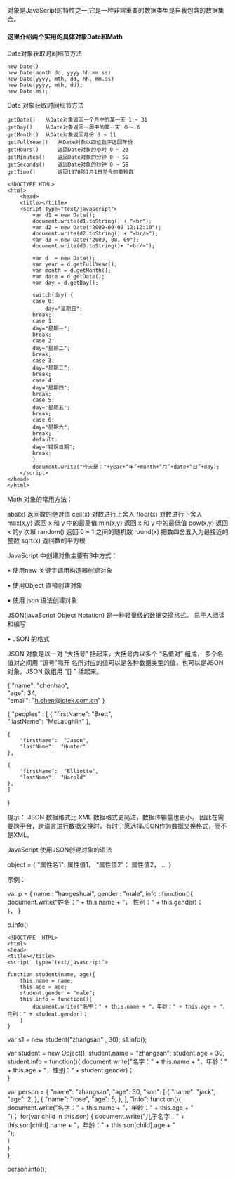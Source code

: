 对象是JavaScript的特性之一,它是一种非常重要的数据类型是自我包含的数据集合。

#### 这里介绍两个实用的具体对象Date和Math

Date对象获取时间细节方法

```shell
new Date()        
new Date(month dd, yyyy hh:mm:ss)
new Date(yyyy, mth, dd, hh, mm.ss)
new Date(yyyy, mth, dd);
new Date(ms);
```

Date 对象获取时间细节方法

```shell
getDate()	从Date对象返回一个月中的某一天 1 ~ 31
getDay()	从Date对象返回一周中的某一天 ０～ 6
getMonth()	从Date对象返回月份 0 ~ 11
getFullYear()	从Date对象以四位数字返回年份
getHours()      返回Date对象的小时 0 ~ 23
getMinutes()    返回Date对象的分钟 0 ~ 59
getSeconds()    返回Date对象的秒钟 0 ~ 59
getTime()       返回1970年1月1日至今的毫秒数
```

```shell
<!DOCTYPE HTML>
<html>
    <head>
    <title></title>
    <script type="text/javascript">
        var d1 = new Date();
        document.write(d1.toString() + "<br");
        var d2 = new Date("2009-09-09 12:12:10");
        document.write(d2.toString() + "<br/>");
        var d3 = new Date("2009, 08, 09");   
        document.write(d3.toString()+ "<br/>");

        var d  = new Date();
        var year = d.getFullYear();
        var month = d.getMonth();
        var date = d.getDate();
        var day = d.getDay();

        switch(day) {
	    case 0:
	        day="星期日";
		break;                        
	    case 1:
		day="星期一";
		break;
	    case 2:
		day="星期二";
		break;                        
	    case 3:
		day="星期三“;
		break;                        
	    case 4:
		day="星期四";
		break;
	    case 5:
		day="星期五";
		break;                        
	    case 6:
		day="星期六";
		break;                         
	    default:
		day="错误日期";
		break;
        }
        document.write("今天是："+year+“年”+month+“月”+date+“日”+day);
    </script>        
</head>
</html>
```






Math 对象的常用方法：

abs(x)                                      返回数的绝对值
ceil(x)                                      对数进行上舍入
floor(x)                                    对数进行下舍入
max(x,y)                                  返回 x 和 y 中的最高值
min(x,y)                                   返回 x 和 y 中的最低值
pow(x,y)                                  返回 x 的y 次幂
random()                                 返回 0 ~ 1 之间的随机数
round(x)                                  把数四舍五入为最接近的整数
sqrt(x)                                     返回数的平方根





JavaScript  中创建对象主要有3中方式：

•   使用new 关键字调用构造器创建对象

<script type="text/javascript">
function Student(name, age){
	this.name = name;
	this.age = age;        
}

var s1 = new Student();          // 没有传入参数
var s2 = new Student("haogeshuai", 30);
document.write(s1.name + "---" + s1.age + "<br/>");
document.write(s2.name + "---" + s2.age);
</script>



•   使用Object 直接创建对象

<script  type="text/javascript">
var  myObj = new Object();
myObj.name = "haogeshuai";
myObj.age = 34;
myObj.info = function(){
	document.write("我的名字叫：" + this.name + "<br/>");
	document.write("今年：" + this.age + "岁<br/>" );        
}        
myObj.info();
</script>        



•   使用 json 语法创建对象

JSON(javaScript Object Notation)  是一种轻量级的数据交换格式。 易于人阅读和编写

•   JSON 的格式

JSON 对象是以一对 “大括号”  括起来，大括号内以多个 “名值对” 组成， 多个名值对之间用 “逗号”隔开
名所对应的值可以是各种数据类型的值，也可以是JSON对象。JSON 数组用 “[] "  括起来。

{ 
	"name": "chenhao",  
		"age": 34,  
		"email":  "h.chen@iotek.com.cn" 
}


{ 
	"peoples" :  [
	{ 
		"firstName":  "Brett",  
			"llastName":  "McLaughlin"
	},

	{ 
		"firstName":  "Jason",  
		"lastName":  "Hunter"
	},

	{ 
		"firstName":  "Elliotte",  
		"lastName":  "Harold"
	},                
	]
}


提示：  JSON 数据格式比 XML 数据格式更简洁，数据传输量也更小， 因此在需要跨平台，跨语言进行数据交换时，有时宁愿选择JSON作为数据交换格式，而不是XML。


JavaScript 使用JSON创建对象的语法

object = { "属性名1":  属性值1，  “属性值2”： 属性值2，  ... }

示例：

var p = {
name : "haogeshuai",
	   gender : "male",
	   info : function(){
		   document.write("姓名：" + this.name + "， 性别：" + this.gender)；                
	   }，
}                

p.info()



	<!DOCTYPE  HTML>
	<html>
	<head>
	<title></title>
	<script  type="text/javascript">

	function student(name, age){
		this.name = name;
		this.age = age;
		student.gender = "male";
		this.info = function(){
			document.write("名字：" + this.name + "，年龄：" + this.age + "，性别：" + student.gender)；                                
		}                        
	}        

var  s1 = new student("zhangsan" ,  30);
s1.info();                                

var  student = new Object();
student.name = "zhangsan";
student.age = 30;
student.info = function(){
	document.write("名字：" + this.name + "，年龄：" + this.age + "，性别：" + student.gender)；                      
}


var  person = {
	"name": "zhangsan",
	"age": 30,
	"son": [
	{
		"name": "jack",
		"age": 2,
	},
	{
		"name": "rose",
		"age": 5,
	},
	],
	"info": function(){
		document.write("名字：" + this.name + "，年龄：" + this.age + "<br/>")； 
			for(var child in this.son) {
				document.write("儿子名字：" + this.son[child].name + "，年龄：" + this.son[child].age + "<br/>");                                    
			}                             
	}                                                      
};

person.info();

</script>                        
</head>
</html>

